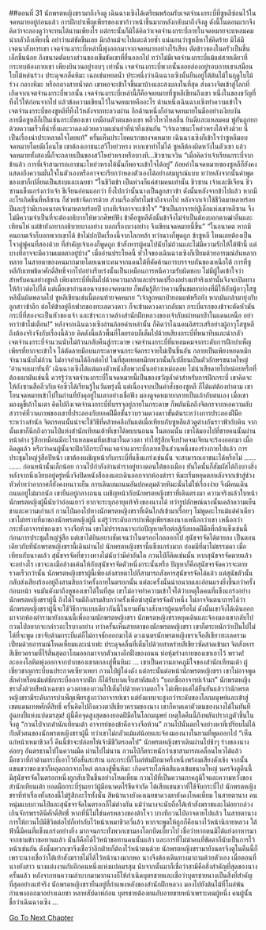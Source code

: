 ##ตอนที่ 31 นักพรตหญิงชรามาถึงจิงตู
เฉินฉางเซิงได้เตรียมพร้อมรับเจตจำนงกระบี่ที่ซูหลีซ่อนไว้ในจดหมายอยู่ก่อนแล้ว การฝึกบำเพ็ญเพียรของเขาก้าวหน้าขึ้นมากหลังกลับมาถึงจิงตู ดังนี้ในตอนแรกจึงคิดว่าจะลองดูว่าจะทนได้นานเพียงไร แต่กระนั้นก็มิได้คิดว่าเจตจำนงกระบี่ภายในจดหมายจะแหลมคมน่ากลัวถึงเพียงนี้ อย่าว่าแต่ขัดขืนเลย มิกล้าแม้จะไปแตะด้วยซ้ำ
แน่นอนว่าซูหลีหาใช่คิดร้าย มิได้มีเจตนาสังหารเขา เจตจำนงกระบี่เหล่านี้พุ่งออกมาจากจดหมายอย่างไร้เสียง ตัดข้าวของในครัวเป็นชิ้นเล็กชิ้นน้อย ถึงขนาดตัดบางส่วนของเข็มขัดเขาที่ยื่นออกไป ทว่าไม่มีเจตจำนงกระบี่แม้แต่สายเดียวที่กระทบต้องกายเขา เพียงบินวนอยู่รอบๆ เท่านั้น
เจตจำนงกระบี่พวกนั้นลอยล่องอยู่รอบกายเขาเสมือนใบไม้หล่นร่วง ประดุจเกล็ดหิมะ เฉกเช่นหยดน้ำ
ประหนึ่งว่าเฉินฉางเซิงนั้นยืนอยู่ใต้ต้นไม้ในฤดูใบไม้ร่วง กลางหิมะ หรือกลางสายน้ำตก
เขาพอจะเข้าใจขึ้นมาบ้างและสงบลงในที่สุด ส่งดวงจิตเข้าสู่โลกที่เกิดจากเจตจำนงกระบี่พวกนั้น
เจตจำนงกระบี่เหล่านี้ก็คือจดหมายที่ซูหลีเขียนถึงเขา หนึ่งในของขวัญที่ทิ้งไว้ให้ก่อนจากไป แล้วข้อความเขียนไว้ในจดหมายคืออะไร
ด้านหนึ่งเฉินฉางเซิงทำความเข้าใจเจตจำนงกระบี่ของซูหลีที่ทิ้งไว้หลังจากทะลวงผ่าน อีกด้านหนึ่งก็อ่านจดหมายในมืออย่างเงียบงัน
ลายมือซูหลีก็เป็นเช่นกระบี่ของเขา เหมือนตัวตนของเขา พลิ้วไหวไหลลื่น ยินดีและแหลมคม พู่กันถูกยกด้วยความเร็วที่น่าทึ่งและวาดลงด้วยความแม่นยำที่น่าทึ่งเช่นกัน
“เจ้าเอาชนะโหย่วหรงได้จริงด้วย นี่เป็นเรื่องน่าประหลาดใจโดยแท้”
ครั้นเห็นประโยคแรกของจดหมาย เฉินฉางเซิงก็เข้าใจว่าซูหลีมอบจดหมายโดยมีเงื่อนไข เขาต้องเอาชนะสวีโหย่วหรง หากเขาทำไม่ได้ ซูหลีต้องผิดหวังในตัวเขา แล้วจดหมายทั้งสองนี้ก็จะกลายเป็นของสวีโหย่วหรงหรือบางที...ชิวซานจวิน
“เมื่อคิดว่าเจ้าเรียนกระบี่จากข้าแล้ว การที่เจ้าสามารถเอาชนะโหย่วหรงได้นั้นก็พอจะเข้าใจได้อยู่”
ถ้อยคำในจดหมายของซูหลีก็ยังคงแสดงถึงความมั่นใจในตัวเองหรืออาจจะเรียกว่าหลงตัวเองได้อย่างสมบูรณ์แบบ
ทว่าหลังจากนั้นคำพูดของเขาก็เปลี่ยนเป็นสงบและเฉยชา
“ในชีวิตข้า เป็นห่วงก็แค่สามคนเท่านั้น ชิวซาน เจ้าและชีเจียน ชิวซานแข็งแกร่งกว่าเจ้า ชีเจียนอ่อนแอกว่า ยิ่งไปกว่านั้นนางเป็นลูกสาวข้า ดังนั้นหลังจากข้าไปแล้ว หากมีอะไรเกิดขึ้นที่หลีซาน ก็ช่วยข้าจัดการด้วย ส่วนเรื่องที่ทำไมข้าถึงจากไป หลังจากเจ้าใช้ชีวิตมาหลายร้อยปีและรู้ว่ามีบางคนรอเจ้ามาหลายร้อยปี บางทีเจ้าอาจจะเข้าใจ”
“ข้าเป็นอาจารย์ปู่เล็กแห่งเขาหลีซาน จึงไม่มีความจำเป็นที่จะต้องอธิบายให้พวกศิษย์ฟัง ข้าคือซูหลีดังนั้นข้าจึงไม่จำเป็นต้องบอกตาเฒ่าอิ๋นและเทียนไห่ แต่ข้ายังอยากอธิบายบางอย่าง บอกเรื่องบางอย่าง จึงเขียนจดหมายนี้ขึ้น”
“ในอนาคต หากมีคนถามเจ้าก็บอกพวกเขาได้ ข้าไม่ปกปิดเรื่องนี้จากโลกหล้า ทว่านางก็พูดถูก ข้าซูหลี ไหนเลยต้องเป็นโจวตู๋ฟูคนที่สองด้วย ที่สำคัญเจ้าเองก็พูดถูก ข้าสังหารผู้คนไปนับไม่ถ้วนและไม่มีความรักให้ใต้ฟ้านี้ แต่บางทีอาจจะมีความเมตตาอยู่บ้าง”
เมื่ออ่านประโยคนี้ หัวใจของเฉินฉางเซิงก็เปี่ยมด้วยอารมณ์อันหลากหลาย
ในสายตาของคนมากมายโดยเฉพาะคนจากแดนใต้ที่คัดค้านการบรรจบกันของเหนือใต้ การที่ซูหลีกับเทพธิดาศักดิ์สิทธิ์จากไปอย่างรีบเร่งนั้นเป็นเหมือนการหนีความรับผิดชอบ
ไม่มีผู้ใดเข้าใจว่า สำหรับคนอย่างซูหลี เพียงกระบี่ที่เต็มไปด้วยความกล้าและปราดเปรื่องอย่างแท้จริงเท่านั้นจึงจะเปิดทางให้ก้าวต่อไปได้
แต่เมื่อเขาอ่านตอนจบของจดหมาย ก็พลันรู้สึกว่าความชื่นชมยกย่องที่มีให้กับผู้อาวุโสซูหลีนั้นผิดพลาดไป
ซูหลีเขียนเช่นนี้ตอนท้ายจดหมาย
“เจ้าลูกหมาป่ายอมแพ้หรือยัง หากมันกล้ามายุ่งกับลูกสาวข้าอีก ต่อให้ข้าอยู่อีกฟากของทะเลดวงดาว ก็จะข้ามดวงดาวกลับมา กระบี่แรกของข้าจะตัดหัวมัน กระบี่ที่สองจะเป็นหัวของเจ้า และข้าจะกวาดล้างสำนักฝึกหลวงของเจ้ากับเผ่าหมาป่าในแดนเหนือ อย่าหาว่าข้าไม่เตือน!”
หลังจากเฉินฉางเซิงอ่านถ้อยคำเหล่านั้น ก็คิดว่าไฉนคนอิสระเสรีอย่างผู้อาวุโสซูหลีถึงต้องจริงจังกับเรื่องนี้ด้วย
คิดดังนี้แล้วพื้นที่โดยรอบก็เต็มไปด้วยเสียงกระบี่ที่หนาทึบและน่ากลัว เจตจำนงกระบี่จำนวนนับไม่ถ้วนกลับคืนสู่กระดาษ
เจตจำนงกระบี่ที่แหลมคมจากระดับการฝึกบำเพ็ญเพียรที่ยากจะเข้าใจ ได้ตัดลายมือบนกระดาษจนกระจัดกระจายไม่เป็นชิ้นอัน กลายเป็นเพียงหยดหมึกจำนวนนับไม่ถ้วน ไม่อาจอ่านได้อีกต่อไป
ในที่สุดหยดหมึกพวกนั้นก็เปลี่ยนเป็นตัวอักษรขนาดใหญ่
‘อ่านจบเผาทันที’
เฉินฉางเซิงได้แต่มองตัวหนังสือพวกนั้นอย่างเหม่อลอย ไม่น่าเสียดายไปหน่อยหรือที่ต้องเผามันเช่นนี้ ควรรู้ว่าเจตจำนงกระบี่ในจดหมายนี้เป็นของขวัญล้ำค่าสำหรับการฝึกกระบี่ เขาคิดจะให้ถังซานสือลิ่วกับเจ๋อซิ่วได้เรียนรู้ในวันพรุ่งนี้
แต่เนื่องจากเป็นคำสั่งของซูหลี ก็ได้แต่ต้องทำตาม เขาโยนจดหมายเข้าไปในถ่านที่ยังคุอยู่ในเตาอย่างเชื่อฟัง มองดูจดหมายกลายเป็นเถ้ากับตนเอง
เมื่อเขามองดูขี้เถ้าในเตา คิดไปถึงเจตจำนงกระบี่ที่บรรจุอยู่ภายในกระดาษ ก็พลันนึกถึงจิตกรจากหอความลับสวรรค์ที่วาดภาพของเขาที่ประลองกับยอดฝีมือขั้นรวบรวมดวงดาวขั้นต้นระหว่างการประลองฝีมือระหว่างสำนัก จิตกรคนนั้นน่าจะใช้วิธีที่คล้ายคลึงกันแต่เมื่อเทียบกับซูหลีแล้วดูต่างกันราวฟ้ากับดิน
จากนั้นเขาก็นึกถึงกวนไป๋แห่งสำนักเทียนเต้าที่เขาได้พบบนถนน
ในตอนนั้น เขาได้มองไปที่ชายคนนั้นผ่านหน้าต่าง รู้สึกเหมือนมีอะไรแหลมคมทิ่มเข้ามาในดวงตา ทำให้รู้สึกเจ็บปวดจนเจียนจะร้องออกมา
เมื่อคิดดูแล้ว หรือว่าคนผู้นั้นจะฝึกวิถีกระบี่จนเจตจำนงกระบี่กลายเป็นส่วนหนึ่งของร่างกายไปแล้ว
การประชุมใหญ่จู่สือปีหน้า เขาต้องเผชิญหน้ากับกระบี่ที่แข็งแกร่งเช่นนั้น จะสามารถเอาชนะได้หรือไม่
……
……
ก่อนหน้านั้นเล็กน้อย กวนไป๋กำลังอ่านตำราอยู่ทางตอนใต้ของเมือง
ทันใดนั้นก็สัมผัสได้ถึงบางสิ่ง หลังจากนิ่งเงียบอยู่ครู่หนึ่งจึงปิดหนังสือลงและเดินออกจากห้องตำรา
หิมะเริ่มหยุดตกหลังจากเข้าสู่ช่วงหัวค่ำทว่าอากาศก็ยังคงหนาวเย็น การเดินบนถนนอันปกคลุมด้วยหิมะนั้นไม่ใช่เรื่องง่าย จึงมีคนเดินถนนอยู่ไม่มากนัก
เขายืนอยู่กลางถนน
เผชิญหน้ากับนักพรตหญิงชราที่เดินตรงมา
ความจริงแล้วใบหน้านักพรตหญิงผู้นี้นับว่าอ่อนเยาว์ ยากจะระบุกอายุแท้จริงของนางได้ ทว่ารูปลักษณ์นางนั้นเคล้าความเย็นชาและความเก่าแก่
กวนไป๋มองไปทางนักพรตหญิงชราที่เดินใกล้เข้ามาเรื่อยๆ ไม่พูดอะไรแม้แต่คำเดียว
เขาไม่ทราบที่มาของนักพรตหญิงผู้นี้ แต่รู้ว่าระดับการบำเพ็ญเพียรของนางเหนือกว่าเขา เหนือกว่ากระทั่งอาจารย์ของเขา จวงจือห้วน
เขาไม่ปรารถนาจะก่อปัญหาหรือต่อสู้กับยอดฝีมือที่กล้าแข็งเช่นนี้ก่อนการประชุมใหญ่จู่สือ
แต่เขาได้ยินอยางชัดเจนว่าในตรอกไกลออกไป สุนัขจรจัดได้ตายลง
เป็นตอนเดียวกับที่นักพรตหญิงชรานี้เดินผ่านไป
นักพรตหญิงชรานี้แข็งแกร่งมาก ย่อมมีที่มาไม่ธรรมดา เมื่อเทียบกับนางแล้ว สุนัขจรจัดที่ขวางทางไม่นับว่ามีค่าอันใด
กวนไป๋ก็คิดเช่นนั้น หากสุนัขจรจัดตายแล้วจะอย่างไร เขาจะลงมือล้างแค้นให้กับสุนัขจรจัดตัวหนึ่งกระนั้นหรือ
ปัญหาก็คือสุนัขจรจัดควรจะตายรวดเร็วกว่านั้น
นักพรตหญิงชราผู้นี้เพียงส่งสายตาไปก็สามารถสังหารสุนัขจรจัดได้แล้ว
แต่สุนัขตัวนั้นกลับส่งเสียงร้องอยู่ถึงสามสิบกว่าครั้งภายในตรอกนั้น แต่ละครั้งนั้นน่าอนาถและอ่อนแรงยิ่งขึ้นกว่าครั้งก่อนหน้า จนมันดังมาถึงหูของเขาได้ในที่สุด
เขาไม่อาจทำความเข้าใจได้ว่าเหตุใดคนที่แข็งแกร่งอย่างนักพรตหญิงชราผู้นี้ ถึงได้โจมตีถึงสามสิบกว่าครั้งเพื่อฆ่าสุนัขจรจัดตัวหนึ่ง
ไม่อาจจินตนาการได้ว่านักพรตหญิงชราผู้นี้จะใช้วิธีการแบบเดียวกันนี้ในยามที่นางสังหารผู้คนหรือไม่
ดังนั้นเขาจึงได้เดินออกมาจากห้องตำรามายังถนนนี้เพื่อถามนักพรตหญิงชรา
นักพรตหญิงชราหยุดเดินและจ้องมองเขากลับไป
กวนไป๋อยากจะกล่าวอะไรบางอย่าง ทว่าครั้นเห็นสายตาของนักพรตหญิงชรา เขาก็ตระหนักว่าเป็นไปไม่ได้ที่จะพูด
เขาจับด้ามกระบี่แต่ก็ไม่อาจชักออกมาได้
ดวงเนตรนักพรตหญิงชราเจือสีเขียวทะเลคราม เปี่ยมด้วยอารมณ์โหดเหี้ยมและเน่าเฟะ ประดุจคลื่นที่เต็มไปด้วยสาหร่ายสีเขียวซัดสาดเข้ามา
จิตสังหารสีเขียวครามที่ไร้สิ้นสุดถาโถมออกมาจากตัวนางอีกฝั่งของถนน ห่อหุ้มร่างกายของเขาเอาไว้
พรวด! ละอองโลหิตพุ่งออกจากปากของเขาตกลงสู่พื้นหิมะ
…
เขาเป็นความภาคภูมิใจของสำนักเทียนเต้า ผู้เชี่ยวชาญกระบี่บนประกาศเซียวเหยา กวนไป๋ผู้โด่งดัง
แต่กระนั้นต่อหน้านักพรตหญิงชรา เขาไม่อาจพูดสักคำหรือแม้แต่ชักกระบี่ออกจากฝัก ก็ได้รับบาดเจ็บสาหัสแล้ว
“บอกชื่ออาจารย์เจ้ามา” นักพรตหญิงชราสั่งด้วยสีหน้าเฉยชา
ดวงตาของกวนไป๋เต็มไปด้วยความตกใจ ไม่เพียงแค่ได้ยืนยันแล้วว่านักพรตหญิงชรามีระดับการบำเพ็ญเพียรสูงกว่าอาจารย์เขา แต่ยังแทบจะสูงกว่าระดับของโลกมนุษย์และเข้าสู่เขตแดนเทพศักดิ์สิทธิ์ ครั้นคิดไปถึงดวงตาสีเขียวครามของนาง เขาก็คาดเดาตัวตนของนางได้ในทันที
อู๋ฉยงปี้แห่งแปดมรสุม!
ผู้นี้คือจุดสูงสุดของยอดฝีมือในโลกมนุษย์ เหตุใดคืนนี้ถึงพลันปรากฏตัวขึ้นในจิงตู
“กวนไป๋จากสำนักเทียนเต้า อาจารย์ของข้าคือจวงจือห้วน”
กวนไป๋นั้นตกใจอย่างหาที่เปรียบไม่ได้กับตัวตนของนักพรตหญิงชราผู้นี้ ทว่าเขาไม่กลัวแม้แต่น้อยและจ้องมองนางในยามที่พูดออกไป
“เห็นแก่หน้าเหมาชิวอวี่ คืนนี้ข้าจะปล่อยให้เจ้ามีชีวิตรอดไป”
นักพรตหญิงชราเดินผ่านไปช้าๆ ร่างของนางค่อยๆ อันตรธานไปในความมืด
ผ่านไปไม่นาน กวนไป๋ก็ตระหนักว่าเขาสามารถเคลื่อนไหวได้แล้ว มือขวาที่กำด้ามกระบี่เอาไว้ยังสั่นสะท้าน และกระบี่ก็โผล่พ้นฝักมาครึ่งหนึ่งพร้อมเสียงดังเช้ง
จากนั้นแขนขวาของเขาก็หลุดออกจากไหล่ ตกลงสู้พื้นหิมะ เกิดคราบโลหิตสีแดงเข้มขนาดใหญ่
นครจิงตูคืนนี้ มีสุนัขจรจัดในตรอกหนึ่งถูกสับเป็นชิ้นอย่างโหดเหี้ยม
กวนไป๋ที่เป็นความภาคภูมิใจและความหวังของสำนักเทียนเต้า ยอดมือกระบี่รุ่นเยาว์ผู้มีอนาคตไร้ขีดจำกัด ได้เสียแขนขวาที่ใช้จับกระบี่ไป
นักพรตหญิงชราที่ทำเรื่องทั้งสองนี้ไม่รู้สึกอะไรทั้งนั้น สีหน้านางยังคงเฉยชาดวงตายังคงโหดเหี้ยม
ในสายตานาง คนหนุ่มแบบกวนไป๋และสุนัขจรจัดในตรอกก็ไม่ต่างกัน แม้ว่านางจะนับถือใต้เท้าสังฆราชและไม่อยากล่วงเกินจักรพรรดินีศักดิ์สิทธิ์ หากที่นี่ไม่ใช่นครหลวงของต้าโจว บางทีกวนไป๋อาจตายไปแล้ว
ในสายตานาง การให้กวนไป๋มีชีวิตต่อไปก็เท่ากับไว้หน้าเหมาชิวอวี่แล้ว หากจะพูดให้ถูกก็คือนางไว้หน้านิกายหลวง
ใต้ฟ้านี้มีคนที่แข็งแกร่งอย่างยิ่ง มากจนกระทั่งพวกเขามองโลกบิดเบี้ยวไป เชื่อว่าหากตนมิได้แย่งอาหารมาจากชามข้าวขอทานแล้ว นั่นก็คือได้ไว้หน้าขอทานคนนั้นแล้ว และการที่ไม่ฆ่าคนที่ขัดตาก็นับเป็นการไว้หน้าเช่นกัน ดังนั้นพวกเขาจึงเชื่อว่าอีกฝ่ายก็ต้องไว้หน้าตนด้วย
นักพรตหญิงชรามายังนครจิงตูในคืนนี้ก็เพราะนางเชื่อว่าใต้เท้าสังฆราชไม่ได้ไว้หน้านางมากพอ นางจึงต้องเดินทางมาถามด้วยตัวเอง
เมื่อตอนที่นางยังสาว นางแต่งงานกับอีกคนหนึ่งแห่งแปดมรสุม นับจากนั้นมาก็เชื่อว่าสามีคือสิ่งสำคัญที่สุดของนาง ครั้นแล้ว หลังจากทนความลำบากมามากนางก็ให้กำเนิดบุตรชายและเชื่อว่าบุตรชายนางเป็นสิ่งที่สำคัญที่สุดอย่างแท้จริง
นักพรตหญิงชรายืนอยู่ที่กำแพงหลังของสำนักฝึกหลวง มองไปยังต้นไม้ที่โผล่พ้นกำแพงออกมาอย่างเฉยชา
หลายสัปดาห์ก่อน บุตรชายต้องทนอับอายขายหน้าเพราะคนผู้หนึ่ง
คนผู้นั้นชื่อว่าเฉินฉางเซิง
…


[Go To Next Chapter]( ./541.md)
